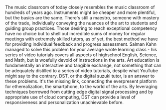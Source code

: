 ﻿The music classroom of today closely resembles the music classroom of hundreds of years ago. Instruments might be cheaper and more plentiful, but the basics are the same. There's still a maestro, someone with mastery of the trade, individually conveying the nuances of the art to students and guiding group practices. Those desiring to reach exceptional competency have no choice but to shell out incredible sums of money for regular meetings with extremely skilled tutors, as of yet, the best method we have for providing individual feedback and progress assessment. Salman Kahn managed to solve this problem for your average wrote learning class - his series of video tutorials covers all aspects of highschool English, Science, and Math, but is woefully devoid of instructions in the arts. Art education is fundamentally an interactive and tangible exchange, not something that can be adequately distilled to a series of video tutorials, despite what YouTube might say to the contrary. 
DST, or the digital suzuki tutor, is an answer to these problems. It's the missing link, connecting the everpresent platform for etherealization, the smartphone, to the world of the arts. By leveraging techniques borrowed from cutting edge digital signal processing and by appropriate use of cloud computing, DST can provide a level of responsiveness and personalization unachievable before.
